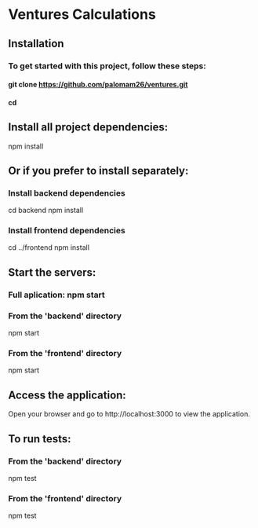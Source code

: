 # Ventures Calculations

## Installation
### To get started with this project, follow these steps:
#### git clone <https://github.com/palomam26/ventures.git>
#### cd <ventures>

## Install all project dependencies:

npm install

## Or if you prefer to install separately:

### Install backend dependencies

cd backend
npm install

### Install frontend dependencies

cd ../frontend
npm install

## Start the servers:

### Full aplication: npm start

### From the 'backend' directory

npm start

### From the 'frontend' directory

npm start

## Access the application:

Open your browser and go to http://localhost:3000 to view the application.

## To run tests:

### From the 'backend' directory

npm test

### From the 'frontend' directory

npm test
